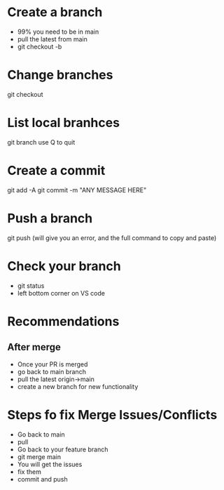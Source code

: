 # Create a branch
- 99% you need to be in main
- pull the latest from main
- git checkout -b <name>

# Change branches
git checkout <name>


# List local branhces
git branch
use Q to quit


# Create a commit
git add -A
git commit -m "ANY MESSAGE HERE"

# Push a branch
git push 
(will give you an error, and the full command to copy and paste)


# Check your branch
- git status
- left bottom corner on VS code



# Recommendations

## After merge
- Once your PR is merged
- go back to main branch
- pull the latest origin->main
- create a new branch for new functionality





# Steps fo fix Merge Issues/Conflicts

- Go back to main
- pull
- Go back to your feature branch
- git merge main
- You will get the issues
- fix them
- commit and push


